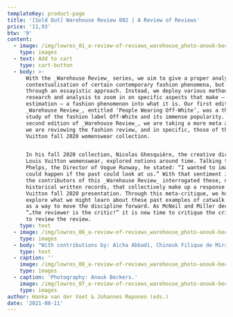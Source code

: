 ```yaml
---
templateKey: product-page
title: '[Sold Out] Warehouse Review 002 | A Review of Reviews'
price: '11,93'
btw: '9'
content:
  - image: /img/lowres_01_a-review-of-reviews_warehouse_photo-anouk-beckers.jpg
    type: images
  - text: Add to cart
    type: cart-button
  - body: >-
      With the _Warehouse Review_ series, we aim to give a proper analysis and
      contextualisation of certain contemporary fashion phenomena, but not only
      through an essayistic approach. Instead, we deploy various methods of
      research and analysis to zoom in on specific aspects that make – in our
      estimation – a fashion phenomenon into what it is. Our first edition of
      _Warehouse Review_, entitled ‘People Wearing Off-White’, was a thorough
      study of the fashion label Off-White and its immense popularity. With this
      second edition of _Warehouse Review_, we are taking a more meta approach:
      we are reviewing the fashion review, and in specific, those of the Louis
      Vuitton fall 2020 womenswear collection. 


      In his fall 2020 collection, Nicolas Ghesquière, the creative director of
      Louis Vuitton womenswear, explored notions around time. Talking to Nicole
      Phelps, the Director of Vogue Runway, he stated: “I wanted to imagine what
      could happen if the past could look at us.” With that sentiment in mind,
      the contributors of this _Warehouse Review_ interrogated these, now
      historical written records, that collectively make up a response to Louis
      Vuitton fall 2020 presentation. Through this meta-critique, we hope to
      explore what we might learn about these past examples of catwalk writing
      as a way to move the discipline forward. As McNeil and Miller declared
      “…the reviewer is the critic!” it is now time to critique the critic and
      to review the review.
    type: text
  - image: /img/lowres_06_a-review-of-reviews_warehouse_photo-anouk-beckers.jpg
    type: images
  - body: "With contributions by: Aïcha Abbadi, Chinouk Filique de Miranda, Dal Chodha, Femke de Vries, Hanka van der Voet, Isabel Mundigo-Moore, Johannes Reponen, Laura Gardner, Megan Wray Schertler, Ricarda Bigolin and Sophie Barr. Design by Line Arngaard.\r\n\nType: softcover\\ Dimensions: 108 mm x 182 mm portrait\\ Pages: 220\\ Editors: Hanka van der Voet & Johannes Reponen\\ Contributors: Aïcha Abbadi, Chinouk Filique de Miranda, Dal Chodha, Femke de Vries, Hanka van der Voet, Isabel Mundigo-Moore, Johannes Reponen, Laura Gardner, Megan Wray Schertler, Ricarda Bigolin and Sophie Barr \\ Graphic design: Line Arngaard\\ Release date: July 2021\\ Binding: glued\\ Edition: 700\\ Color: black and white\\ Printer: Tallinn Book Printers\\ Language: English\\ Text editing: Pat Frances\\ Made possible by: Creative Industries Fund NL\\ Production: Warehouse"
    type: text
  - caption: ''
    image: /img/lowres_08_a-review-of-reviews_warehouse_photo-anouk-beckers.jpg
    type: images
  - caption: 'Photography: Anouk Beckers.'
    image: /img/lowres_07_a-review-of-reviews_warehouse_photo-anouk-beckers.jpg
    type: images
author: Hanka van der Voet & Johannes Reponen (eds.)
date: '2021-08-11'
---
```



